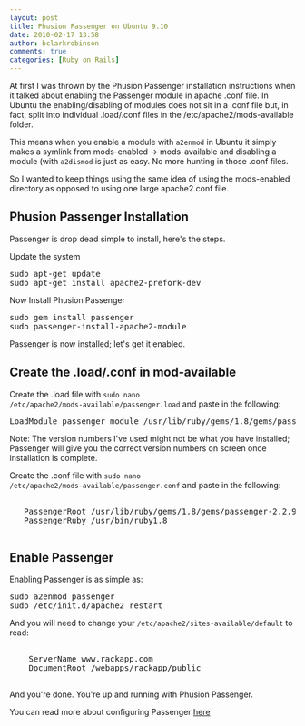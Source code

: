 ```yaml
---
layout: post
title: Phusion Passenger on Ubuntu 9.10
date: 2010-02-17 13:58
author: bclarkrobinson
comments: true
categories: [Ruby on Rails]
---
```

At first I was thrown by the Phusion Passenger installation instructions when it talked about enabling the Passenger module in apache .conf file. In Ubuntu the enabling/disabling of modules does not sit in a .conf file but, in fact, split into individual .load/.conf files in the /etc/apache2/mods-available folder.

This means when you enable a module with <code>a2enmod</code> in Ubuntu it simply makes a symlink from mods-enabled -> mods-available and disabling a module (with <code>a2dismod</code> is just as easy. No more hunting in those .conf files.

So I wanted to keep things using the same idea of using the mods-enabled directory as opposed to using one large apache2.conf file.

<h2>Phusion Passenger Installation</h2>
Passenger is drop dead simple to install, here's the steps.

Update the system
<pre lang="BASH" colla="+">
sudo apt-get update
sudo apt-get install apache2-prefork-dev
</pre>

Now Install Phusion Passenger
<pre lang="BASH" colla="+">
sudo gem install passenger
sudo passenger-install-apache2-module
</pre>

Passenger is now installed; let's get it enabled.

<h2>Create the .load/.conf in mod-available</h2>

Create the .load file with <code>sudo nano /etc/apache2/mods-available/passenger.load</code> and paste in the following:

<pre lang="Text" colla="+">
LoadModule passenger_module /usr/lib/ruby/gems/1.8/gems/passenger-2.2.9/ext/apache2/mod_passenger.so
</pre>

Note: The version numbers I've used might not be what you have installed; Passenger will give you the correct version numbers on screen once installation is complete.

Create the .conf file with <code>sudo nano /etc/apache2/mods-available/passenger.conf</code> and paste in the following:

<pre lang="Text" colla="+">
<IfModule passenger_module>
   PassengerRoot /usr/lib/ruby/gems/1.8/gems/passenger-2.2.9
   PassengerRuby /usr/bin/ruby1.8
</IfModule>
</pre>

<h2>Enable Passenger</h2>

Enabling Passenger is as simple as:

<pre lang="BASH" colla="+">
sudo a2enmod passenger
sudo /etc/init.d/apache2 restart
</pre>

And you will need to change your <code>/etc/apache2/sites-available/default</code> to read:

<pre lang="Text" colla="+">
<VirtualHost *:80>
    ServerName www.rackapp.com
    DocumentRoot /webapps/rackapp/public
</VirtualHost>
</pre>

And you're done. You're up and running with Phusion Passenger.

You can read more about configuring Passenger <a href="http://www.modrails.com/documentation/Users%20guide.html">here</a>
